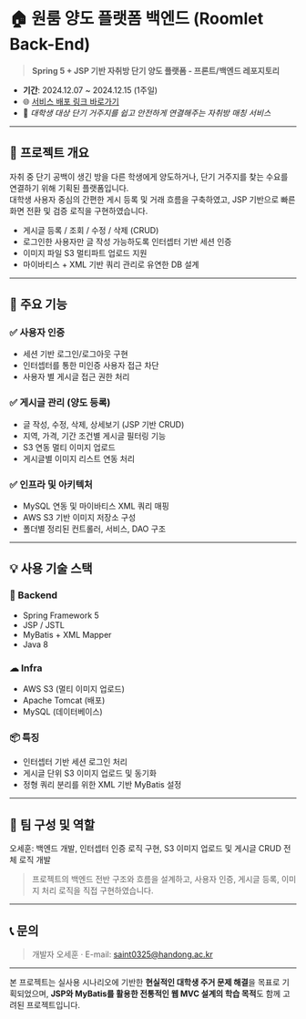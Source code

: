 # 🏠 원룸 양도 플랫폼 백엔드 (Roomlet Back-End)

> **Spring 5 + JSP 기반 자취방 단기 양도 플랫폼 - 프론트/백엔드 레포지토리**

- **기간**: 2024.12.07 ~ 2024.12.15 (1주일)
- 🌐 [서비스 배포 링크 바로가기](http://walab.handong.edu:8080/OSS24_22101050_1/)
- 🧪 *대학생 대상 단기 거주지를 쉽고 안전하게 연결해주는 자취방 매칭 서비스*

---

## 📌 프로젝트 개요

자취 중 단기 공백이 생긴 방을 다른 학생에게 양도하거나, 단기 거주지를 찾는 수요를 연결하기 위해 기획된 플랫폼입니다.  
대학생 사용자 중심의 간편한 게시 등록 및 거래 흐름을 구축하였고, JSP 기반으로 빠른 화면 전환 및 검증 로직을 구현하였습니다.

- 게시글 등록 / 조회 / 수정 / 삭제 (CRUD)
- 로그인한 사용자만 글 작성 가능하도록 인터셉터 기반 세션 인증
- 이미지 파일 S3 멀티파트 업로드 지원
- 마이바티스 + XML 기반 쿼리 관리로 유연한 DB 설계

---

## 🧩 주요 기능

### ✅ 사용자 인증
- 세션 기반 로그인/로그아웃 구현
- 인터셉터를 통한 미인증 사용자 접근 차단
- 사용자 별 게시글 접근 권한 처리

### ✅ 게시글 관리 (양도 등록)
- 글 작성, 수정, 삭제, 상세보기 (JSP 기반 CRUD)
- 지역, 가격, 기간 조건별 게시글 필터링 기능
- S3 연동 멀티 이미지 업로드
- 게시글별 이미지 리스트 연동 처리

### ✅ 인프라 및 아키텍처
- MySQL 연동 및 마이바티스 XML 쿼리 매핑
- AWS S3 기반 이미지 저장소 구성
- 폴더별 정리된 컨트롤러, 서비스, DAO 구조

---

## 💡 사용 기술 스택

### 🧱 Backend
- Spring Framework 5
- JSP / JSTL
- MyBatis + XML Mapper
- Java 8

### ☁ Infra
- AWS S3 (멀티 이미지 업로드)
- Apache Tomcat (배포)
- MySQL (데이터베이스)

### 📦 특징
- 인터셉터 기반 세션 로그인 처리
- 게시글 단위 S3 이미지 업로드 및 동기화
- 정형 쿼리 분리를 위한 XML 기반 MyBatis 설정

---

## 👥 팀 구성 및 역할

오세훈: 백엔드 개발, 인터셉터 인증 로직 구현, S3 이미지 업로드 및 게시글 CRUD 전체 로직 개발

> 프로젝트의 백엔드 전반 구조와 흐름을 설계하고, 사용자 인증, 게시글 등록, 이미지 처리 로직을 직접 구현하였습니다.

---

## 📞 문의
> 개발자 오세훈 · E-mail: saint0325@handong.ac.kr

---

본 프로젝트는 실사용 시나리오에 기반한 **현실적인 대학생 주거 문제 해결**을 목표로 기획되었으며, **JSP와 MyBatis를 활용한 전통적인 웹 MVC 설계의 학습 목적**도 함께 고려된 프로젝트입니다.
